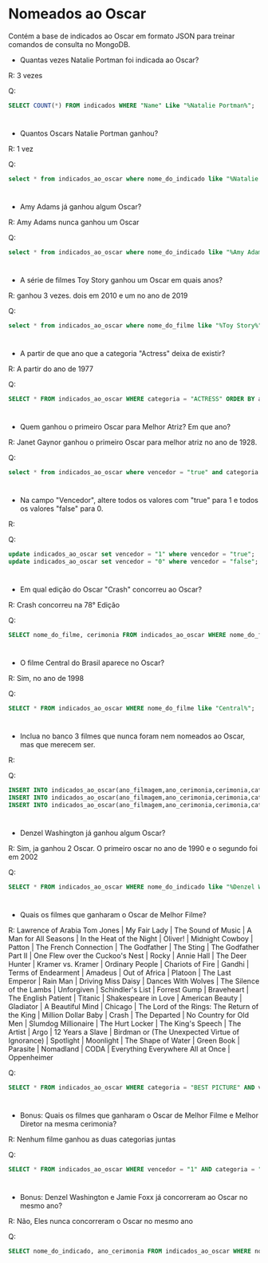 # Nomeados ao Oscar

Contém a base de indicados ao Oscar em formato JSON para treinar comandos de consulta no MongoDB. 

* Quantas vezes Natalie Portman foi indicada ao Oscar?

R: 3 vezes

Q:
```sql
SELECT COUNT(*) FROM indicados WHERE "Name" Like "%Natalie Portman%";
```

#

* Quantos Oscars Natalie Portman ganhou?

R: 1 vez

Q:
```sql
select * from indicados_ao_oscar where nome_do_indicado like "%Natalie Portman%" and vencedor = "true";
```

#

* Amy Adams já ganhou algum Oscar?

R: Amy Adams nunca ganhou um Oscar

Q:
```sql
select * from indicados_ao_oscar where nome_do_indicado like "%Amy Adams%" and vencedor = "true";
```

#

* A série de filmes Toy Story ganhou um Oscar em quais anos?

R: ganhou 3 vezes. dois em 2010 e um no ano de 2019

Q:
```sql
select * from indicados_ao_oscar where nome_do_filme like "%Toy Story%" and vencedor = "true";
```

#

* A partir de que ano que a categoria "Actress" deixa de existir? 

R: A partir do ano de 1977

Q:
```sql
SELECT * FROM indicados_ao_oscar WHERE categoria = "ACTRESS" ORDER BY ano_cerimonia DESC;
```

#

* Quem ganhou o primeiro Oscar para Melhor Atriz? Em que ano?

R: Janet Gaynor ganhou o primeiro Oscar para melhor atriz no ano de 1928.

Q:
```sql
select * from indicados_ao_oscar where vencedor = "true" and categoria = "ACTRESS";
```

#

* Na campo "Vencedor", altere todos os valores com "true" para 1 e todos os valores "false" para 0.

R:

Q:
```sql
update indicados_ao_oscar set vencedor = "1" where vencedor = "true";
update indicados_ao_oscar set vencedor = "0" where vencedor = "false";
```

#

* Em qual edição do Oscar "Crash" concorreu ao Oscar?

R: Crash concorreu na 78° Edição

Q:
```sql
SELECT nome_do_filme, cerimonia FROM indicados_ao_oscar WHERE nome_do_filme like "%Crash";
```

#

* O filme Central do Brasil aparece no Oscar?

R: Sim, no ano de 1998

Q:
```sql
SELECT * FROM indicados_ao_oscar WHERE nome_do_filme like "Central%";
```

#

* Inclua no banco 3 filmes que nunca foram nem nomeados ao Oscar, mas que merecem ser. 

R:

Q:
```sql
INSERT INTO indicados_ao_oscar(ano_filmagem,ano_cerimonia,cerimonia,categoria,nome_do_indicado,nome_do_filme,vencedor) VALUES (2016,2017,3,'Melhor Filme de Animação','Laika','Kubo e as Cordas Mágicas','false');
INSERT INTO indicados_ao_oscar(ano_filmagem,ano_cerimonia,cerimonia,categoria,nome_do_indicado,nome_do_filme,vencedor) VALUES (2017,2018,3,'Melhor Filme de Animação','Pixar Animation Studios','Coco','true');
INSERT INTO indicados_ao_oscar(ano_filmagem,ano_cerimonia,cerimonia,categoria,nome_do_indicado,nome_do_filme,vencedor) VALUES (2020,2021,3,'Melhor Filme de Animação','Wolfwalkers','Wolfwalkers','false');
```

#

* Denzel Washington já ganhou algum Oscar?

R: Sim, ja ganhou 2 Oscar. O primeiro oscar no ano de 1990 e o segundo foi em 2002

Q:
```sql
SELECT * FROM indicados_ao_oscar WHERE nome_do_indicado like "%Denzel Washington%" AND vencedor = "1";
```

#

* Quais os filmes que ganharam o Oscar de Melhor Filme?

R: Lawrence of Arabia Tom Jones | My Fair Lady | The Sound of Music | A Man for All Seasons | In the Heat of the Night | Oliver! | Midnight Cowboy | Patton | The French Connection | The Godfather | The Sting | The Godfather Part II | One Flew over the Cuckoo's Nest | Rocky | Annie Hall | The Deer Hunter | Kramer vs. Kramer | Ordinary People | Chariots of Fire | Gandhi | Terms of Endearment | Amadeus | Out of Africa | Platoon | The Last Emperor | Rain Man | Driving Miss Daisy | Dances With Wolves | The Silence of the Lambs | Unforgiven | Schindler's List | Forrest Gump | Braveheart | The English Patient | Titanic | Shakespeare in Love | American Beauty | Gladiator | A Beautiful Mind | Chicago | The Lord of the Rings: The Return of the King | Million Dollar Baby | Crash | The Departed | No Country for Old Men | Slumdog Millionaire | The Hurt Locker | The King's Speech | The Artist | Argo | 12 Years a Slave | Birdman or (The Unexpected Virtue of Ignorance) | Spotlight | Moonlight | The Shape of Water | Green Book | Parasite | Nomadland | CODA | Everything Everywhere All at Once | Oppenheimer

Q:
```sql
SELECT * FROM indicados_ao_oscar WHERE categoria = "BEST PICTURE" AND vencedor = "1";
```

#


* Bonus: Quais os filmes que ganharam o Oscar de Melhor Filme e Melhor Diretor na mesma cerimonia?

R: Nenhum filme ganhou as duas categorias juntas

Q:
```sql
SELECT * FROM indicados_ao_oscar WHERE vencedor = "1" AND categoria = "BEST PICTURE" AND categoria = "DIRECTING";
```

#


* Bonus: Denzel Washington e Jamie Foxx já concorreram ao Oscar no mesmo ano?

R: Não, Eles nunca concorreram o Oscar no mesmo ano

Q:
```sql
SELECT nome_do_indicado, ano_cerimonia FROM indicados_ao_oscar WHERE nome_do_indicado like "%Denzel Washington%" AND nome_do_indicado like "%Jamie Foxx%";
```

#


